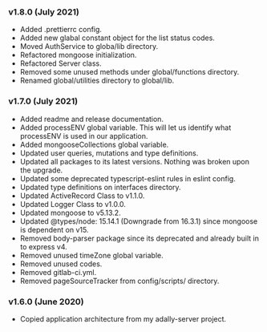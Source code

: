 ### v1.8.0 (July 2021)
- Added .prettierrc config.
- Added new glabal constant object for the list status codes.
- Moved AuthService to globa/lib directory.
- Refactored mongoose initialization.
- Refactored Server class.
- Removed some unused methods under global/functions directory.
- Renamed global/utilities directory to global/lib.  

### v1.7.0 (July 2021)

- Added readme and release documentation.
- Added processENV global variable. This will let us identify what processENV is used in our application.
- Added mongooseCollections global variable.
- Updated user queries, mutations and type definitions.
- Updated all packages to its latest versions. Nothing was broken upon the upgrade.
- Updated some deprecated typescript-eslint rules in eslint config.
- Updated type definitions on interfaces directory.
- Updated ActiveRecord Class to v1.1.0.
- Updated Logger Class to v1.0.0.
- Updated mongoose to v5.13.2.
- Updated @types/node: 15.14.1 (Downgrade from 16.3.1) since mongoose is dependent on v15.
- Removed body-parser package since its deprecated and already built in to express v4.
- Removed unused timeZone global variable.
- Removed unused codes.
- Removed gitlab-ci.yml.
- Removed pageSourceTracker from config/scripts/ directory.

### v1.6.0 (June 2020)

- Copied application architecture from my adally-server project.

